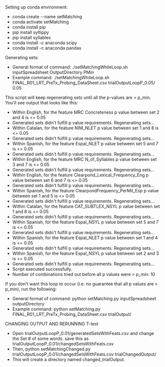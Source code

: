Setting up conda environment:
- conda create --name setMatching
- conda activate setMatching
- conda install pip
- pip install syltippy
- pip install syllables
- conda install -c anaconda scipy
- conda install -c anaconda pandas


Generating sets:
- General format of command: ./setMatchingWhileLoop.sh inputSpreadsheet OutputDirectory PMin
- Example command: ./setMatchingWhileLoop.sh FINAL_R01_LRT_PreTx_Probing_DataSheet.csv trialOutputLoopP_0.05/ 0.05

This script will keep regenerating sets until all the p-values are > p_min. You'll see output that looks like this:
- Within English, for the feature MRC Concreteness p value between set 2 and 4 is <= 0.05
- Generated sets didn't fulfill p value requirements. Regenerating sets...
- Within Catalan, for the feature NIM_NLET p value between set 1 and 8 is <= 0.05
- Generated sets didn't fulfill p value requirements. Regenerating sets...
- Within Spanish, for the feature Espal_NLET p value between set 5 and 7 is <= 0.05
- Generated sets didn't fulfill p value requirements. Regenerating sets...
- Within English, for the feature MRC N_of_Syllables p value between set 3 and 7 is <= 0.05
- Generated sets didn't fulfill p value requirements. Regenerating sets...
- Within English, for the feature Clearpond_Lexical_Frequency_Eng p value between set 6 and 7 is <= 0.05
- Generated sets didn't fulfill p value requirements. Regenerating sets...
- Within Spanish, for the feature ClearpondFrequency_PerMil_Esp p value between set 1 and 5 is <= 0.05
- Generated sets didn't fulfill p value requirements. Regenerating sets...
- Within Catalan, for the feature CAT_SUBTLEX_NSYL p value between set 1 and 8 is <= 0.05
- Generated sets didn't fulfill p value requirements. Regenerating sets...
- Within Spanish, for the feature Espal_NSYL p value between set 5 and 7 is <= 0.05
- Generated sets didn't fulfill p value requirements. Regenerating sets...
- Within Spanish, for the feature Espal_NLET p value between set 1 and 4 is <= 0.05
- Generated sets didn't fulfill p value requirements. Regenerating sets...
- Within Spanish, for the feature Espal_NSYL p value between set 2 and 3 is <= 0.05
- Generated sets didn't fulfill p value requirements. Regenerating sets...
- Script executed successfully.
- Number of combinations tried out before all p values were > p_min: 10


If you don't want this loop to occur (i.e. no guarantee that all p values are > p_min), run the following:
- General format of command: python setMatching.py inputSpreadsheet outputDirectory
- Example command: python setMatching.py FINAL_R01_LRT_PreTx_Probing_DataSheet.csv trialOutput/



CHANGING OUTPUT AND RERUNNING T-test

- Open trialOutputLoopP_0.01/generatedSetsWithFeats.csv and change the Set # of some words. save this as trialOutputLoopP_0.01/changedSetsWithFeats.csv
- Then, python setMatchingChanged.py trialOutputLoopP_0.01/changedSetsWithFeats.csv  trialChangedOutput/
- This will create a directory named changed_trialOutput.